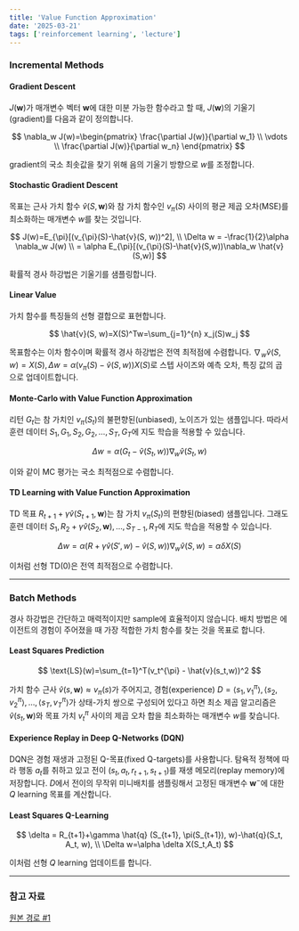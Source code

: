 ```yaml
---
title: 'Value Function Approximation'
date: '2025-03-21'
tags: ['reinforcement learning', 'lecture']
---
```


### Incremental Methods

#### Gradient Descent

$J(\mathbf{w})$가 매개변수 벡터 $\mathbf{w}$에 대한 미분 가능한 함수라고 할 때, $J(\mathbf{w})$의 기울기(gradient)를 다음과 같이 정의합니다.

$$
\nabla_w J(w)=\begin{pmatrix}
\frac{\partial J(w)}{\partial w_1} \\
\vdots \\
\frac{\partial J(w)}{\partial w_n}
\end{pmatrix}
$$

gradient의 국소 최솟값을 찾기 위해 음의 기울기 방향으로 $w$를 조정합니다.

#### Stochastic Gradient Descent

목표는 근사 가치 함수 $\hat{v}(S, \mathbf{w})$와 참 가치 함수인 $v_{\pi}(S)$ 사이의 평균 제곱 오차(MSE)를 최소화하는 매개변수 $w$를 찾는 것입니다.

$$
J(w)=E_{\pi}[(v_{\pi}(S)-\hat{v}(S, w))^2], \\
\Delta w = -\frac{1}{2}\alpha \nabla_w J(w) \\
= \alpha E_{\pi}[(v_{\pi}(S)-\hat{v}(S,w))\nabla_w \hat{v}(S,w)]
$$

확률적 경사 하강법은 기울기를 샘플링합니다.

#### Linear Value

가치 함수를 특징들의 선형 결합으로 표현합니다.

$$
\hat{v}(S, w)=X(S)^Tw=\sum_{j=1}^{n} x_j(S)w_j
$$

목표함수는 이차 함수이며 확률적 경사 하강법은 전역 최적점에 수렴합니다. $\nabla_w \hat{v}(S,w)=X(S), \Delta w=\alpha(v_{\pi}(S)-\hat{v}(S,w))X(S)$로 스텝 사이즈와 예측 오차, 특징 값의 곱으로 업데이트합니다.

#### Monte-Carlo with Value Function Approximation

리턴 $G_t$는 참 가치인 $v_\pi(S_t)$의 불편향된(unbiased), 노이즈가 있는 샘플입니다. 따라서 훈련 데이터 ${S_1, G_1}, {S_2, G_2}, \dots, {S_T, G_T}$에 지도 학습을 적용할 수 있습니다.

$$
\Delta w = \alpha(G_t-\hat{v}(S_t,w))\nabla_w \hat{v}(S_t,w)
$$

이와 같이 MC 평가는 국소 최적점으로 수렴합니다.

#### TD Learning with Value Function Approximation

TD 목표 $R_{t+1} + \gamma\hat{v}(S_{t+1}, \mathbf{w})$는 참 가치 $v_\pi(S_t)$의 편향된(biased) 샘플입니다.
그래도 훈련 데이터 ${S_1, R_2 + \gamma\hat{v}(S_2, \mathbf{w})}, \dots, {S_{T-1}, R_T}$에 지도 학습을 적용할 수 있습니다.

$$
\Delta w=\alpha(R+\gamma \hat{v}(S',w)-\hat{v}(S,w))\nabla_w \hat{v}(S,w)=\alpha \delta X(S)
$$

이처럼 선형 TD(0)은 전역 최적점으로 수렴합니다.

---

### Batch Methods

경사 하강법은 간단하고 매력적이지만 sample에 효율적이지 않습니다. 배치 방법은 에이전트의 경험이 주어졌을 때 가장 적합한 가치 함수를 찾는 것을 목표로 합니다.

#### Least Squares Prediction

$$
\text{LS}(w)=\sum_{t=1}^T(v_t^{\pi} - \hat{v}(s_t,w))^2
$$

가치 함수 근사 $\hat{v}(s, \mathbf{w}) \approx v_\pi(s)$가 주어지고, 경험(experience) $D = { \langle s_1, v^\pi_1 \rangle, \langle s_2, v^\pi_2 \rangle, \dots, \langle s_T, v^\pi_T \rangle }$가 상태-가치 쌍으로 구성되어 있다고 하면 최소 제곱 알고리즘은 $\hat{v}(s_t, \mathbf{w})$와 목표 가치 $v_t^{\pi}$ 사이의 제곱 오차 합을 최소화하는 매개변수 $w$를 찾습니다.

#### Experience Replay in Deep Q-Networks (DQN)

DQN은 경험 재생과 고정된 Q-목표(fixed Q-targets)를 사용합니다. 탐욕적 정책에 따라 행동 $a_t$를 취하고 있고 전이 $(s_t, a_t, r_{t+1}, s_{t+1})$를 재생 메모리(replay memory)에 저장합니다. $D$에서 전이의 무작위 미니배치를 샘플링해서 고정된 매개변수 $\mathbf{w}^-$에 대한 $Q$ learning 목표를 계산합니다.

#### Least Squares Q-Learning

$$
\delta = R_{t+1}+\gamma \hat{q} (S_{t+1}, \pi(S_{t+1}), w)-\hat{q}(S_t, A_t, w), \\
\Delta w=\alpha \delta X(S_t,A_t)
$$

이처럼 선형 $Q$ learning 업데이트를 합니다.

---

### 참고 자료

[원본 경로 #1](https://davidstarsilver.wordpress.com/wp-content/uploads/2025/04/lecture-6-value-function-approximation-.pdf)


